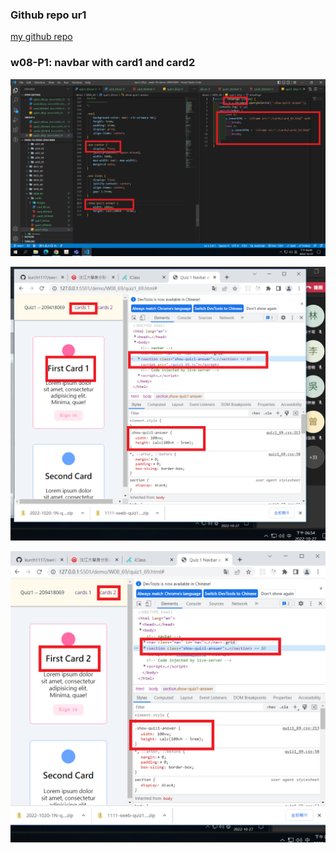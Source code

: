 ### Github repo ur1

[my github repo](https://github.com/kurch1117/sweb-1N-demo-209418069)

### w08-P1: navbar with card1 and card2

![](w08-p1-1.png)

![](w08-p1-2.png)

![](w08-p1-3.png)
